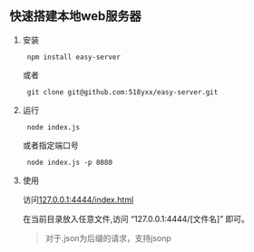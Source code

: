 ## 快速搭建本地web服务器

1. 安装

		npm install easy-server
	
	或者
	
		git clone git@github.com:518yxx/easy-server.git
		
2. 运行

		node index.js
		
	或者指定端口号
	
		node index.js -p 8080
		
3. 使用

	访问[127.0.0.1:4444/index.html](http://127.0.0.1:4444/index.html)
	
	在当前目录放入任意文件,访问 “127.0.0.1:4444/[文件名]” 即可。
	
	> 对于.json为后缀的请求，支持jsonp